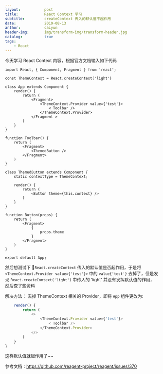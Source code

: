 ```yaml
---
layout:           post
title:            React Context 学习
subtitle:         createContext 传入的默认值不起作用
date:             2019-08-13
anthor:           caiyun
header-img:       img/transform-img/transform-header.jpg	 
catalog:          true
tags:
    - React
---
```


今天学习 React Context 内容，根据官方文档输入如下代码

```
import React, { Component, Fragment } from 'react';

const ThemeContext = React.createContext('light')

class App extends Component {
    render() {
        return (
            <Fragment>
                <ThemeContext.Provider value={'test'}>
                    < Toolbar />
                </ThemeContext.Provider>
            </Fragment >
        )
    }
}

function Toolbar() {
    return (
        <Fragment>
            <ThemedButton />
        </Fragment>
    )
}

class ThemedButton extends Component {
    static contextType = ThemeContext;

    render() {
        return (
            <Button theme={this.context} />
        )
    }
}

function Button(props) {
    return (
        <Fragment>
            {
                props.theme
            }
        </Fragment>
    )
}

export default App;
```

然后想测试下 `React.createContext` 传入的默认值是否起作用，于是将 `<ThemeContext.Provider value={'test'}>` 中的 `value{'test'}` 去掉了，但是发现 `React.createContext('light')` 中传入的 'light' 并没有发挥默认值的作用，然后查了些资料

解决方法：
去掉 ThemeContext 相关的 Provider，即将 `App` 组件更改为:

```javascript
    render() {
        return (
            <>
                <ThemeContext.Provider value={'test'}>
                    < Toolbar />
                </ThemeContext.Provider>
            </>
        )
    }
}
```

这样默认值就起作用了~~

参考文档：https://github.com/reagent-project/reagent/issues/370